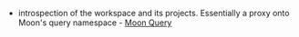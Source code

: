 - introspection of the workspace and its projects. Essentially a proxy onto Moon's query namespace - [Moon Query](https://tinyurl.com/28ce7jxe)
